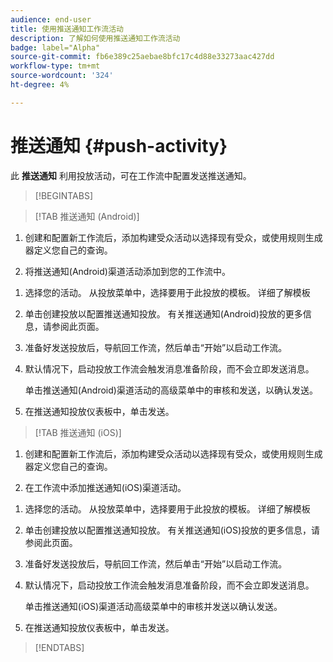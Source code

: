 ```yaml
---
audience: end-user
title: 使用推送通知工作流活动
description: 了解如何使用推送通知工作流活动
badge: label="Alpha"
source-git-commit: fb6e389c25aebae8bfc17c4d88e33273aac427dd
workflow-type: tm+mt
source-wordcount: '324'
ht-degree: 4%

---
```



# 推送通知 {#push-activity}

此 **推送通知** 利用投放活动，可在工作流中配置发送推送通知。

>[!BEGINTABS]

>[!TAB 推送通知 (Android)]

1. 创建和配置新工作流后，添加构建受众活动以选择现有受众，或使用规则生成器定义您自己的查询。

1. 将推送通知(Android)渠道活动添加到您的工作流中。

<!--
1. Select the Type of delivery:

    * Single delivery: Choose this option if you want the push notification to be sent only once. You have the flexibility to choose whether or not to include an outbound transition from this activity.

    * Recurring delivery: Choose this option if you want the push notification to be sent multiple times based on a defined frequency. The frequency can be configured using a Scheduler activity, allowing you to schedule the push notification to be sent at regular intervals.
-->

1. 选择您的活动。 从投放菜单中，选择要用于此投放的模板。 详细了解模板

1. 单击创建投放以配置推送通知投放。 有关推送通知(Android)投放的更多信息，请参阅此页面。

1. 准备好发送投放后，导航回工作流，然后单击“开始”以启动工作流。

1. 默认情况下，启动投放工作流会触发消息准备阶段，而不会立即发送消息。

   单击推送通知(Android)渠道活动的高级菜单中的审核和发送，以确认发送。

1. 在推送通知投放仪表板中，单击发送。

>[!TAB 推送通知 (iOS)]

1. 创建和配置新工作流后，添加构建受众活动以选择现有受众，或使用规则生成器定义您自己的查询。

1. 在工作流中添加推送通知(iOS)渠道活动。

<!--
1. Select the Type of delivery:

    * Single delivery: Choose this option if you want the push notification to be sent only once. You have the flexibility to choose whether or not to include an outbound transition from this activity.

    * Recurring delivery: Choose this option if you want the push notification to be sent multiple times based on a defined frequency. The frequency can be configured using a Scheduler activity, allowing you to schedule the push notification to be sent at regular intervals.
-->

1. 选择您的活动。 从投放菜单中，选择要用于此投放的模板。 详细了解模板

1. 单击创建投放以配置推送通知投放。 有关推送通知(iOS)投放的更多信息，请参阅此页面。

1. 准备好发送投放后，导航回工作流，然后单击“开始”以启动工作流。

1. 默认情况下，启动投放工作流会触发消息准备阶段，而不会立即发送消息。

   单击推送通知(iOS)渠道活动高级菜单中的审核并发送以确认发送。

1. 在推送通知投放仪表板中，单击发送。

>[!ENDTABS]